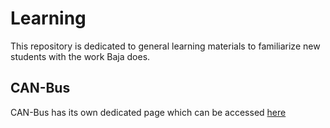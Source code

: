 # Learning

This repository is dedicated to general learning materials to familiarize new students with the work Baja does.


## CAN-Bus 

CAN-Bus has its own dedicated page which can be accessed [here](https://github.com/NJIT-Highlander-Racing-Electrical/CAN-Bus)
